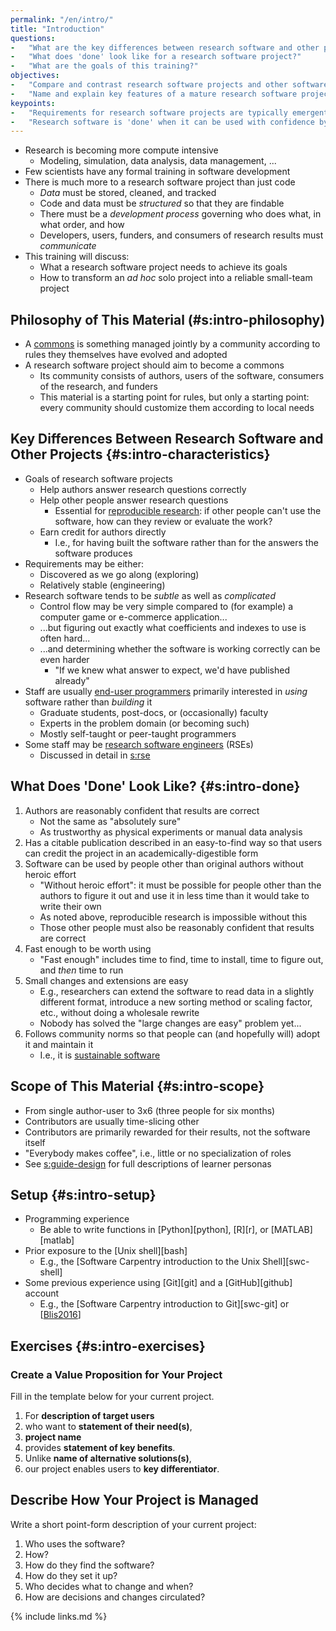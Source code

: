```yaml
---
permalink: "/en/intro/"
title: "Introduction"
questions:
-   "What are the key differences between research software and other projects?"
-   "What does 'done' look like for a research software project?"
-   "What are the goals of this training?"
objectives:
-   "Compare and contrast research software projects and other software projects."
-   "Name and explain key features of a mature research software project."
keypoints:
-   "Requirements for research software projects are typically emergent."
-   "Research software is 'done' when it can be used with confidence by people other than its authors and extended with reasonable effort."
---
```


-   Research is becoming more compute intensive
    -   Modeling, simulation, data analysis, data management, ...
-   Few scientists have any formal training in software development
-   There is much more to a research software project than just code
    -   *Data* must be stored, cleaned, and tracked
    -   Code and data must be *structured* so that they are findable
    -   There must be a *development process* governing who does what, in what order, and how
    -   Developers, users, funders, and consumers of research results must *communicate*
-   This training will discuss:
    -   What a research software project needs to achieve its goals
    -   How to transform an *ad hoc* solo project into a reliable small-team project

## Philosophy of This Material (#s:intro-philosophy)

-   A [commons](#g:commons) is something managed jointly by a community
    according to rules they themselves have evolved and adopted
-   A research software project should aim to become a commons
    -   Its community consists of authors, users of the software, consumers of the research, and funders
    -   This material is a starting point for rules, but only a starting point:
        every community should customize them according to local needs

## Key Differences Between Research Software and Other Projects {#s:intro-characteristics}

-   Goals of research software projects
    -   Help authors answer research questions correctly
    -   Help other people answer research questions
        -   Essential for [reproducible research](#g:reproducible-research):
            if other people can't use the software, how can they review or evaluate the work?
    -   Earn credit for authors directly
        -   I.e., for having built the software rather than for the answers the software produces
-   Requirements may be either:
    -   Discovered as we go along (exploring)
    -   Relatively stable (engineering)
-   Research software tends to be *subtle* as well as *complicated*
    -   Control flow may be very simple compared to (for example) a computer game or e-commerce application...
    -   ...but figuring out exactly what coefficients and indexes to use is often hard...
    -   ...and determining whether the software is working correctly can be even harder
        -   "If we knew what answer to expect, we'd have published already"
-   Staff are usually [end-user programmers](#g:end-user-programmer) primarily interested in *using* software rather than *building* it
    -   Graduate students, post-docs, or (occasionally) faculty
    -   Experts in the problem domain (or becoming such)
    -   Mostly self-taught or peer-taught programmers
-   Some staff may be [research software engineers](#g:rse) (RSEs)
    -   Discussed in detail in [s:rse](#CHAPTER)

## What Does 'Done' Look Like? {#s:intro-done}

1.  Authors are reasonably confident that results are correct
    -   Not the same as "absolutely sure"
    -   As trustworthy as physical experiments or manual data analysis
2.  Has a citable publication described in an easy-to-find way so that users can credit the project in an academically-digestible form
3.  Software can be used by people other than original authors without heroic effort
    -   "Without heroic effort": it must be possible for people other than the authors to figure it out and use it in less time than it would take to write their own
    -   As noted above, reproducible research is impossible without this
    -   Those other people must also be reasonably confident that results are correct
4.  Fast enough to be worth using
    -   "Fast enough" includes time to find, time to install, time to figure out, and *then* time to run
5.  Small changes and extensions are easy
    -   E.g., researchers can extend the software to read data in a slightly different format, introduce a new sorting method or scaling factor, etc., without doing a wholesale rewrite
    -   Nobody has solved the "large changes are easy" problem yet...
6.  Follows community norms so that people can (and hopefully will) adopt it and maintain it
    -   I.e., it is [sustainable software](g:#sustainable-software)

## Scope of This Material {#s:intro-scope}

-   From single author-user to 3x6 (three people for six months)
-   Contributors are usually time-slicing other 
-   Contributors are primarily rewarded for their results, not the software itself
-   "Everybody makes coffee", i.e., little or no specialization of roles
-   See [s:guide-design](#SECTION) for full descriptions of learner personas

## Setup {#s:intro-setup}

-   Programming experience
    -   Be able to write functions in [Python][python], [R][r], or [MATLAB][matlab]
-   Prior exposure to the [Unix shell][bash]
    -   E.g., the [Software Carpentry introduction to the Unix Shell][swc-shell]
-   Some previous experience using [Git][git] and a [GitHub][github] account
    -   E.g., the [Software Carpentry introduction to Git][swc-git] or [[Blis2016](#CITE)]

## Exercises {#s:intro-exercises}

### Create a Value Proposition for Your Project

Fill in the template below for your current project.

1.  For **description of target users**
2.  who want to **statement of their need(s)**,
3.  **project name**
4.  provides **statement of key benefits**.
5.  Unlike **name of alternative solutions(s)**,
6.  our project enables users to **key differentiator**.

## Describe How Your Project is Managed

Write a short point-form description of your current project:

1.  Who uses the software?
2.  How?
3.  How do they find the software?
4.  How do they set it up?
5.  Who decides what to change and when?
6.  How are decisions and changes circulated?

{% include links.md %}
